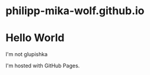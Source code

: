 # philipp-mika-wolf.github.io

<!DOCTYPE html>
<html>
<body>
<h1>Hello World</h1>
<p>I'm not glupishka</p>
<p>I'm hosted with GitHub Pages.</p>
</body>
</html>
